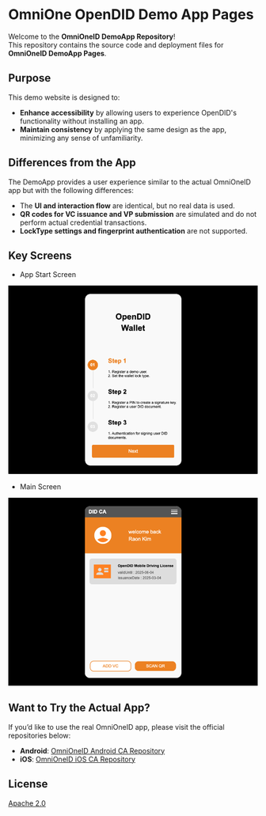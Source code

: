 # OmniOne OpenDID Demo App Pages

Welcome to the **OmniOneID DemoApp Repository**!<br>
This repository contains the source code and deployment files for **OmniOneID DemoApp Pages**.

## Purpose
This demo website is designed to:
- **Enhance accessibility** by allowing users to experience OpenDID's functionality without installing an app.
- **Maintain consistency** by applying the same design as the app, minimizing any sense of unfamiliarity.

## Differences from the App
The DemoApp provides a user experience similar to the actual OmniOneID app but with the following differences:
- The **UI and interaction flow** are identical, but no real data is used.
- **QR codes for VC issuance and VP submission** are simulated and do not perform actual credential transactions.
- **LockType settings and fingerprint authentication** are not supported.

## Key Screens
- App Start Screen

![Start Screen](https://github.com/OmniOneID/did-demo-app/blob/main/screenshot/demoapp1.png)

- Main Screen

![Main Screen](https://github.com/OmniOneID/did-demo-app/blob/main/screenshot/demoapp2.png)

## Want to Try the Actual App?
If you’d like to use the real OmniOneID app, please visit the official repositories below:
- **Android**: [OmniOneID Android CA Repository](https://github.com/OmniOneID/did-ca-aos.git)
- **iOS**: [OmniOneID iOS CA Repository](https://github.com/OmniOneID/did-ca-ios.git)

## License
[Apache 2.0](LICENSE)
